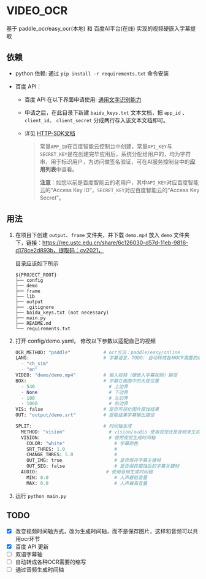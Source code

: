 # VIDEO_OCR

基于 paddle_ocr/easy_ocr(本地) 和 百度AI平台(在线) 实现的视频硬嵌入字幕提取

## 依赖

+ python 依赖:  通过  `pip install -r requirements.txt` 命令安装

+ 百度 API：
  + 百度 API 在以下界面申请使用: [通用文字识别能力](https://ai.baidu.com/tech/ocr/general)
  
  + 申请之后，在此目录下新建 `baidu_keys.txt` 文本文档，把 `app_id` 、 `client_id`、 `client_secret`  分成两行存入该文本文档即可。
  
  + 详见 [HTTP-SDK文档](https://cloud.baidu.com/doc/OCR/s/wkibizyjk)
  
    > 常量`APP_ID`在百度智能云控制台中创建，常量`API_KEY`与`SECRET_KEY`是在创建完毕应用后，系统分配给用户的，均为字符串，用于标识用户，为访问做签名验证，可在AI服务控制台中的**应用列表**中查看。
    >
    > **注意**：如您以前是百度智能云的老用户，其中`API_KEY`对应百度智能云的“Access Key ID”，`SECRET_KEY`对应百度智能云的“Access Key Secret”。

## 用法

1. 在项目下创建 `output`、`frame` 文件夹，并下载 `demo.mp4` 放入 `demo` 文件夹下，链接：https://rec.ustc.edu.cn/share/6c126030-d57d-11eb-9816-d178ce2d893b，提取码：cv2021，
   
    目录应该如下所示
    
    ```
    ${PROJECT_ROOT}
    ├── config
    ├── demo
    ├── frame
    ├── lib
    ├── output
    ├── .gitignore
    ├── baidu_keys.txt (not necessary)
    ├── main.py
    ├── README.md
    └── requirements.txt
    ```
    
2. 打开 config/demo.yaml， 修改以下参数以适配自己的视频

    ```python
    OCR_METHOD: "paddle"            # ocr方法：paddle/easy/online
    LANG:                           # 字幕语言，TODO: 自动转成各种OCR需要的缩写
      - "ch_sim"
      - "en"
    VIDEO: "demo/demo.mp4"          # 输入视频（硬嵌入字幕视频）路径
    BOX:                            # 字幕在画面中的大致位置
      - 540                           # 上边界
      - None                          # 下边界
      - 100                           # 左边界
      - 1000                          # 右边界
    VIS: false                      # 是否可视化图片腐蚀结果
    OUT: "output/demo.srt"          # 提取结果字幕输出路径
    
    SPLIT:                          # 时间轴生成
      METHOD: "vision"                # vision/audio 使用视觉还是音频来生成时间轴
      VISION:                         # 使用视觉生成时间轴
        COLOR: "white"                  # 字幕颜色
        SRT_THRES: 1.0                  #
        CHANGE_THRES: 5.0               #
        OUT_IMG: true                   # 是否保存字幕关键帧
        OUT_SEG: false                  # 是否保存腐蚀后的字幕关键帧
      AUDIO:                         # 使用音频生成时间轴
        MIN: 0.0                        # 人声最低音量
        MAX: 0.0                        # 人声最高音量
    ```
3. 运行 `python main.py`

## TODO

- [x] 改变视频时间轴方式，改为生成时间轴，而不是保存图片，这样和音频可以共用ocr环节
- [x] 百度 API 更新
- [ ] 双语字幕轴
- [ ] 自动转成各种OCR需要的缩写
- [ ] 通过音频生成时间轴
